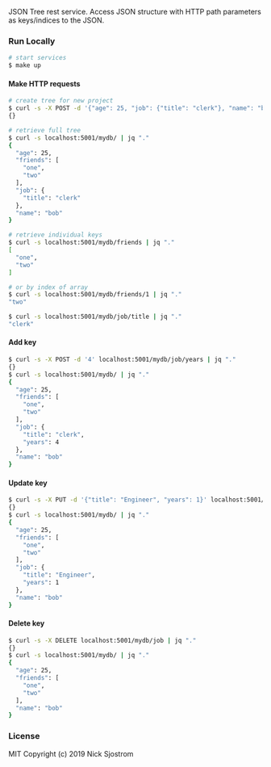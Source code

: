 JSON Tree rest service. Access JSON structure with HTTP path parameters as keys/indices to the JSON.

### Run Locally

```sh
# start services
$ make up
```

#### Make HTTP requests

```sh
# create tree for new project
$ curl -s -X POST -d '{"age": 25, "job": {"title": "clerk"}, "name": "bob", "friends": ["one", "two"]}' localhost:5001/mydb | jq "."
{}

# retrieve full tree
$ curl -s localhost:5001/mydb/ | jq "."
{
  "age": 25,
  "friends": [
    "one",
    "two"
  ],
  "job": {
    "title": "clerk"
  },
  "name": "bob"
}

# retrieve individual keys
$ curl -s localhost:5001/mydb/friends | jq "."
[
  "one",
  "two"
]

# or by index of array
$ curl -s localhost:5001/mydb/friends/1 | jq "."
"two"

$ curl -s localhost:5001/mydb/job/title | jq "."
"clerk"
```

#### Add key
```sh
$ curl -s -X POST -d '4' localhost:5001/mydb/job/years | jq "."
{}
$ curl -s localhost:5001/mydb/ | jq "."
{
  "age": 25,
  "friends": [
    "one",
    "two"
  ],
  "job": {
    "title": "clerk",
    "years": 4
  },
  "name": "bob"
}
```

#### Update key
```sh
$ curl -s -X PUT -d '{"title": "Engineer", "years": 1}' localhost:5001/mydb/job | jq "."
{}
$ curl -s localhost:5001/mydb/ | jq "."
{
  "age": 25,
  "friends": [
    "one",
    "two"
  ],
  "job": {
    "title": "Engineer",
    "years": 1
  },
  "name": "bob"
}
```

#### Delete key
```sh
$ curl -s -X DELETE localhost:5001/mydb/job | jq "."
{}
$ curl -s localhost:5001/mydb/ | jq "."
{
  "age": 25,
  "friends": [
    "one",
    "two"
  ],
  "name": "bob"
}
```

### License

MIT Copyright (c) 2019 Nick Sjostrom